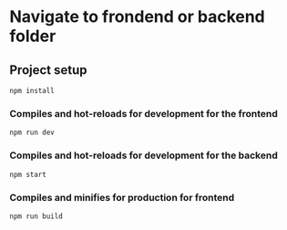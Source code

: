 # Navigate to frondend or backend folder

## Project setup
```
npm install
```

### Compiles and hot-reloads for development for the frontend
```
npm run dev
```

### Compiles and hot-reloads for development for the backend
```
npm start
```

### Compiles and minifies for production for frontend
```
npm run build
```
